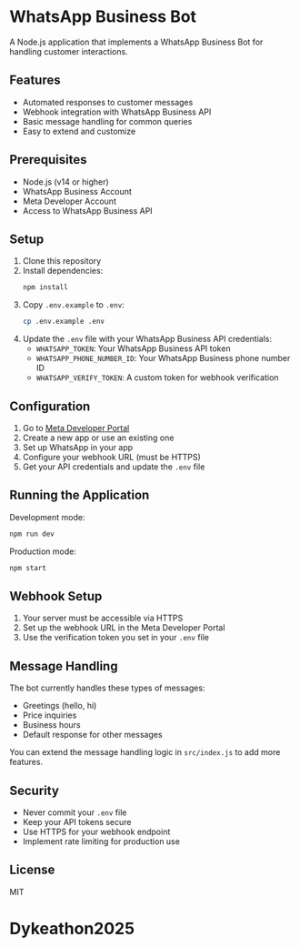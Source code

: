 # WhatsApp Business Bot

A Node.js application that implements a WhatsApp Business Bot for handling customer interactions.

## Features

- Automated responses to customer messages
- Webhook integration with WhatsApp Business API
- Basic message handling for common queries
- Easy to extend and customize

## Prerequisites

- Node.js (v14 or higher)
- WhatsApp Business Account
- Meta Developer Account
- Access to WhatsApp Business API

## Setup

1. Clone this repository
2. Install dependencies:
   ```bash
   npm install
   ```
3. Copy `.env.example` to `.env`:
   ```bash
   cp .env.example .env
   ```
4. Update the `.env` file with your WhatsApp Business API credentials:
   - `WHATSAPP_TOKEN`: Your WhatsApp Business API token
   - `WHATSAPP_PHONE_NUMBER_ID`: Your WhatsApp Business phone number ID
   - `WHATSAPP_VERIFY_TOKEN`: A custom token for webhook verification

## Configuration

1. Go to [Meta Developer Portal](https://developers.facebook.com/)
2. Create a new app or use an existing one
3. Set up WhatsApp in your app
4. Configure your webhook URL (must be HTTPS)
5. Get your API credentials and update the `.env` file

## Running the Application

Development mode:

```bash
npm run dev
```

Production mode:

```bash
npm start
```

## Webhook Setup

1. Your server must be accessible via HTTPS
2. Set up the webhook URL in the Meta Developer Portal
3. Use the verification token you set in your `.env` file

## Message Handling

The bot currently handles these types of messages:

- Greetings (hello, hi)
- Price inquiries
- Business hours
- Default response for other messages

You can extend the message handling logic in `src/index.js` to add more features.

## Security

- Never commit your `.env` file
- Keep your API tokens secure
- Use HTTPS for your webhook endpoint
- Implement rate limiting for production use

## License

MIT
# Dykeathon2025
